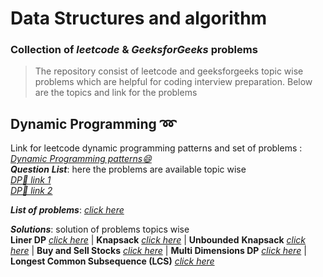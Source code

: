 # **Data Structures and algorithm**
### Collection of _leetcode_ & _GeeksforGeeks_ problems

> The repository consist of leetcode and geeksforgeeks topic wise problems which are helpful for coding interview preparation.
> Below are the topics and link for the problems 

## Dynamic Programming :loop:

Link for leetcode dynamic programming patterns and set of problems : *[Dynamic Programming patterns:smile:](https://leetcode.com/discuss/general-discussion/458695/Dynamic-Programming-Patterns)*  
**_Question_** **_List_**: here the problems are available topic wise  
*[DP📑 link 1](https://leetcode.com/discuss/general-discussion/662866/DP-for-Beginners-Problems-or-Patterns-or-Sample-Solutions)*  
*[DP📑 link 2](https://leetcode.com/tag/dynamic-programming/discuss/1050391/Must-do-Dynamic-programming-Problems-Category-wise)*

**_List of problems_**: *[click here](https://github.com/DhananjayGore/leetcode/tree/main/dsa-dynamic-programming)*

**_Solutions_**: solution of problems topics wise  
**Liner DP** *[click here](https://github.com/DhananjayGore/leetcode/tree/main/dsa-dynamic-programming/src/linear_dp)* | **Knapsack** *[click here](https://github.com/DhananjayGore/leetcode/tree/main/dsa-dynamic-programming/src/knapsack)*  | **Unbounded** **Knapsack** *[click here](https://github.com/DhananjayGore/leetcode/tree/main/dsa-dynamic-programming/src/unbounded/knapsack)* | **Buy and Sell Stocks** *[click here](https://github.com/DhananjayGore/leetcode/tree/main/dsa-dynamic-programming/src/buy/sell/stock)* | **Multi Dimensions DP** *[click here](https://github.com/DhananjayGore/leetcode/tree/main/dsa-dynamic-programming/src/multi_dimenstional)* | **Longest Common Subsequence (LCS)** *[click here](https://github.com/DhananjayGore/leetcode/tree/main/dsa-dynamic-programming/src/lcs)*

